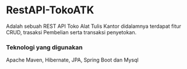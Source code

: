 # RestAPI-TokoATK

Adalah sebuah REST API Toko Alat Tulis Kantor
didalamnya terdapat fitur CRUD, trasaksi Pembelian serta transaksi penyetokan.

### Teknologi yang digunakan
Apache Maven, Hibernate, JPA, Spring Boot dan Mysql
